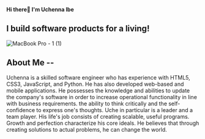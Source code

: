 <strong>Hi there👋 I'm Uchenna Ibe</strong> <br>

<h2>I build software products for a living!</h2>

![MacBook Pro - 1 (1)](https://user-images.githubusercontent.com/71810923/140911925-59abdac9-92ee-4d29-97db-8bb26897985e.png)


## About Me --
Uchenna is a skilled software engineer who has experience with HTML5, CSS3, JavaScript, and Python. He has also developed web-based and mobile applications. He possesses the knowledge and abilities to update the company's software in order to increase operational functionality in line with business requirements. the ability to think critically and the self-confidence to express one's thoughts. Uche in particular is a leader and a team player. His life's job consists of creating scalable, useful programs. Growth and perfection characterize his core ideals. He believes that through creating solutions to actual problems, he can change the world.





